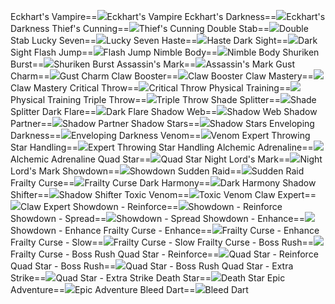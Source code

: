 Eckhart's Vampire==<img src="upload/mxd/Night_Lord/Skill Eckhart's Vampire.png"/>Eckhart's Vampire
Eckhart's Darkness==<img src="upload/mxd/Night_Lord/Skill Eckhart's Darkness.png"/>Eckhart's Darkness
Thief's Cunning==<img src="upload/mxd/Night_Lord/Skill Thief's Cunning.png"/>Thief's Cunning
Double Stab==<img src="upload/mxd/Night_Lord/Skill Double Stab.png"/>Double Stab
Lucky Seven==<img src="upload/mxd/Night_Lord/Skill Lucky Seven (Rogue).png"/>Lucky Seven
Haste==<img src="upload/mxd/Night_Lord/Skill Haste (Rogue).png"/>Haste
Dark Sight==<img src="upload/mxd/Night_Lord/Skill Dark Sight.png"/>Dark Sight
Flash Jump==<img src="upload/mxd/Night_Lord/Skill Flash Jump (Thief).png"/>Flash Jump
Nimble Body==<img src="upload/mxd/Night_Lord/Skill Nimble Body.png"/>Nimble Body
Shuriken Burst==<img src="upload/mxd/Night_Lord/Skill Shuriken Burst.png"/>Shuriken Burst
Assassin's Mark==<img src="upload/mxd/Night_Lord/Skill Assassin's Mark.png"/>Assassin's Mark
Gust Charm==<img src="upload/mxd/Night_Lord/Skill Gust Charm.png"/>Gust Charm
Claw Booster==<img src="upload/mxd/Night_Lord/Skill Claw Booster.png"/>Claw Booster
Claw Mastery==<img src="upload/mxd/Night_Lord/Skill Claw Mastery.png"/>Claw Mastery
Critical Throw==<img src="upload/mxd/Night_Lord/Skill Critical Shot.png"/>Critical Throw
Physical Training==<img src="upload/mxd/Night_Lord/Skill Physical Training.png"/>Physical Training
Triple Throw==<img src="upload/mxd/Night_Lord/Skill Triple Throw (Hermit).png"/>Triple Throw
Shade Splitter==<img src="upload/mxd/Night_Lord/Skill Shade Splitter.png"/>Shade Splitter
Dark Flare==<img src="upload/mxd/Night_Lord/Skill Dark Flare.png"/>Dark Flare
Shadow Web==<img src="upload/mxd/Night_Lord/Skill Shadow Web.png"/>Shadow Web
Shadow Partner==<img src="upload/mxd/Night_Lord/Skill Shadow Partner.png"/>Shadow Partner
Shadow Stars==<img src="upload/mxd/Night_Lord/Skill Shadow Stars.png"/>Shadow Stars
Enveloping Darkness==<img src="upload/mxd/Night_Lord/Skill Enveloping Darkness.png"/>Enveloping Darkness
Venom==<img src="upload/mxd/Night_Lord/Skill Venom (Hermit).png"/>Venom
Expert Throwing Star Handling==<img src="upload/mxd/Night_Lord/Skill Expert Throwing Star Handling.png"/>Expert Throwing Star Handling
Alchemic Adrenaline==<img src="upload/mxd/Night_Lord/Skill Alchemic Adrenaline.png"/>Alchemic Adrenaline
Quad Star==<img src="upload/mxd/Night_Lord/Skill Quad Star (Night Lord).png"/>Quad Star
Night Lord's Mark==<img src="upload/mxd/Night_Lord/Skill Night Lord's Mark.png"/>Night Lord's Mark
Showdown==<img src="upload/mxd/Night_Lord/Skill Showdown.png"/>Showdown
Sudden Raid==<img src="upload/mxd/Night_Lord/Skill Sudden Raid.png"/>Sudden Raid
Frailty Curse==<img src="upload/mxd/Night_Lord/Skill Frailty Curse.png"/>Frailty Curse
Dark Harmony==<img src="upload/mxd/Night_Lord/Skill Dark Harmony.png"/>Dark Harmony
Shadow Shifter==<img src="upload/mxd/Night_Lord/Skill Shadow Shifter.png"/>Shadow Shifter
Toxic Venom==<img src="upload/mxd/Night_Lord/Skill Toxic Venom (Night Lord).png"/>Toxic Venom
Claw Expert==<img src="upload/mxd/Night_Lord/Skill Claw Expert.png"/>Claw Expert
Showdown \- Reinforce==<img src="upload/mxd/Night_Lord/Skill Showdown - Reinforce.png"/>Showdown - Reinforce
Showdown \- Spread==<img src="upload/mxd/Night_Lord/Skill Showdown - Spread.png"/>Showdown - Spread
Showdown \- Enhance==<img src="upload/mxd/Night_Lord/Skill Showdown - Enhance.png"/>Showdown - Enhance
Frailty Curse \- Enhance==<img src="upload/mxd/Night_Lord/Skill Frailty Curse - Enhance.png"/>Frailty Curse - Enhance
Frailty Curse \- Slow==<img src="upload/mxd/Night_Lord/Skill Frailty Curse - Slow.png"/>Frailty Curse - Slow
Frailty Curse \- Boss Rush==<img src="upload/mxd/Night_Lord/Skill Frailty Curse - Boss Rush.png"/>Frailty Curse - Boss Rush
Quad Star \- Reinforce==<img src="upload/mxd/Night_Lord/Skill Quad Star - Reinforce.png"/>Quad Star - Reinforce
Quad Star \- Boss Rush==<img src="upload/mxd/Night_Lord/Skill Quad Star - Boss Rush.png"/>Quad Star - Boss Rush
Quad Star \- Extra Strike==<img src="upload/mxd/Night_Lord/Skill Quad Star - Extra Strike.png"/>Quad Star - Extra Strike
Death Star==<img src="upload/mxd/Night_Lord/Skill Death Star.png"/>Death Star
Epic Adventure==<img src="upload/mxd/Night_Lord/Skill Epic Adventure (Thief).png"/>Epic Adventure
Bleed Dart==<img src="upload/mxd/Night_Lord/Skill Bleed Dart.png"/>Bleed Dart
